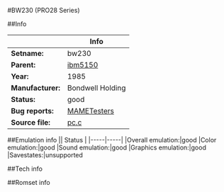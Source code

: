 #BW230 (PRO28 Series)

##Info

||Info|
|-----|-----|
|**Setname:**|bw230
|**Parent:**|[ibm5150](ibm5150.md)
|**Year:**|1985
|**Manufacturer:**|Bondwell Holding
|**Status:**|good
|**Bug reports:**|[MAMETesters](http://mametesters.org/view_all_set.php?type=1&temporary=y&search=pc.c)
|**Source file:**|[pc.c](https://github.com/mamedev/mame/blob/master/src/mess/drivers/pc.c)

##Emulation info
|| Status |
|-----|-----|
|Overall emulation:|good
|Color emulation:|good
|Sound emulation:|good
|Graphics emulation:|good
|Savestates:|unsupported

##Tech info

##Romset info

<!--- START OF EDITED COMMENT DO NOT TOUCH TEXT ABOVE-->
